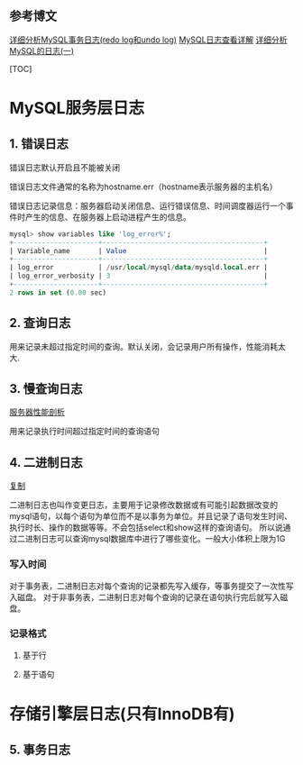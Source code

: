 ## 参考博文
[详细分析MySQL事务日志(redo log和undo log)](https://www.cnblogs.com/f-ck-need-u/archive/2018/05/08/9010872.html)
[MySQL日志查看详解](https://www.cnblogs.com/mungerz/p/10442791.html)
[详细分析MySQL的日志(一)](https://www.cnblogs.com/f-ck-need-u/p/9001061.html#blog5)

[TOC]

# MySQL服务层日志
## 1. 错误日志
错误日志默认开启且不能被关闭

错误日志文件通常的名称为hostname.err（hostname表示服务器的主机名）

错误日志记录信息：服务器启动关闭信息、运行错误信息、时间调度器运行一个事件时产生的信息、在服务器上启动进程产生的信息。

```SQL
mysql> show variables like 'log_error%';
+---------------------+----------------------------------------+
| Variable_name       | Value                                  |
+---------------------+----------------------------------------+
| log_error           | /usr/local/mysql/data/mysqld.local.err |
| log_error_verbosity | 3                                      |
+---------------------+----------------------------------------+
2 rows in set (0.00 sec)
```

## 2. 查询日志
用来记录未超过指定时间的查询。默认关闭，会记录用户所有操作，性能消耗太大.

## 3. 慢查询日志
[服务器性能剖析](./服务器性能剖析.md)

用来记录执行时间超过指定时间的查询语句


## 4. 二进制日志
[复制](./复制.md)

二进制日志也叫作变更日志，主要用于记录修改数据或有可能引起数据改变的mysql语句，以每个语句为单位而不是以事务为单位。并且记录了语句发生时间、执行时长、操作的数据等等。不会包括select和show这样的查询语句。
所以说通过二进制日志可以查询mysql数据库中进行了哪些变化。一般大小体积上限为1G

### 写入时间
对于事务表，二进制日志对每个查询的记录都先写入缓存，等事务提交了一次性写入磁盘。
对于非事务表，二进制日志对每个查询的记录在语句执行完后就写入磁盘。

### 记录格式
1. 基于行

2. 基于语句


# 存储引擎层日志(只有InnoDB有)
## 5. 事务日志
